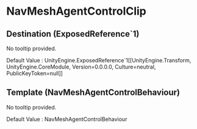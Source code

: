# NavMeshAgentControlClip

## Destination (ExposedReference`1)

No tooltip provided.

Default Value     : UnityEngine.ExposedReference`1[[UnityEngine.Transform, UnityEngine.CoreModule, Version=0.0.0.0, Culture=neutral, PublicKeyToken=null]]


## Template (NavMeshAgentControlBehaviour)

No tooltip provided.

Default Value     : NavMeshAgentControlBehaviour

